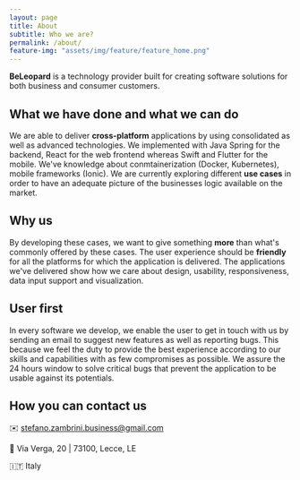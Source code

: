 ```yaml
---
layout: page
title: About
subtitle: Who we are?
permalink: /about/
feature-img: "assets/img/feature/feature_home.png"
---
```


**BeLeopard** is a technology provider built for creating software solutions for both business and consumer customers.

## What we have done and what we can do

We are able to deliver **cross-platform** applications by using consolidated as well as advanced technologies.
We implemented with Java Spring for the backend, React for the web frontend whereas Swift and Flutter for the mobile. We've knowledge about conmtainerization (Docker, Kubernetes), mobile frameworks (Ionic).
We are currently exploring different **use cases** in order to have an adequate picture of the businesses logic available on the market.

## Why us

By developing these cases, we want to give something **more** than what's commonly offered by these cases. The user experience should be **friendly** for all the platforms for which the application is delivered. The applications we've delivered show how we care about design, usability, responsiveness, data input support and visualization.

## User first

In every software we develop, we enable the user to get in touch with us by sending an email to suggest new features as well as reporting bugs. This because we feel the duty to provide the best experience according to our skills and capabilities with as few compromises as possible. We assure the 24 hours window to solve critical bugs that prevent the application to be usable against its potentials.

## How you can contact us

✉️ stefano.zambrini.business@gmail.com

📍
Via Verga, 20 | 73100, Lecce, LE

🇮🇹 Italy

